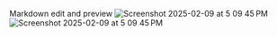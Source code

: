 Markdown edit and preview
![Screenshot 2025-02-09 at 5 09 45 PM](https://github.com/user-attachments/assets/0fe2b067-7dae-4158-b5e4-d0d19bf8b45e)
![Screenshot 2025-02-09 at 5 09 45 PM](https://github.com/user-attachments/assets/fa6b9e1d-bbb2-4004-8556-bfc18479a114)
